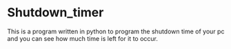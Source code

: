 # Shutdown_timer
This is a program written in python to program the shutdown time of your pc and you can see how much time is left for it to occur.

